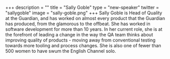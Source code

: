 +++
description = ""
title = "Sally Goble"
type = "new-speaker"
twitter = "sallygoble"
image = "sally-goble.png"
+++
Sally Goble is Head of Quality at the Guardian, and has worked on almost every product that the Guardian has produced, from the glamorous to the offbeat. She has worked in software development for more than 10 years. In her current role, she is at the forefront of leading a change in the way the QA team thinks about improving quality of products - moving away from conventional testing towards more tooling and process changes. She is also one of fewer than 500 women to have swum the English Channel solo.